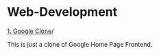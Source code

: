 # Web-Development

[1. Google Clone](Google-Clone)/

This is just a clone of Google Home Page Frontend.
